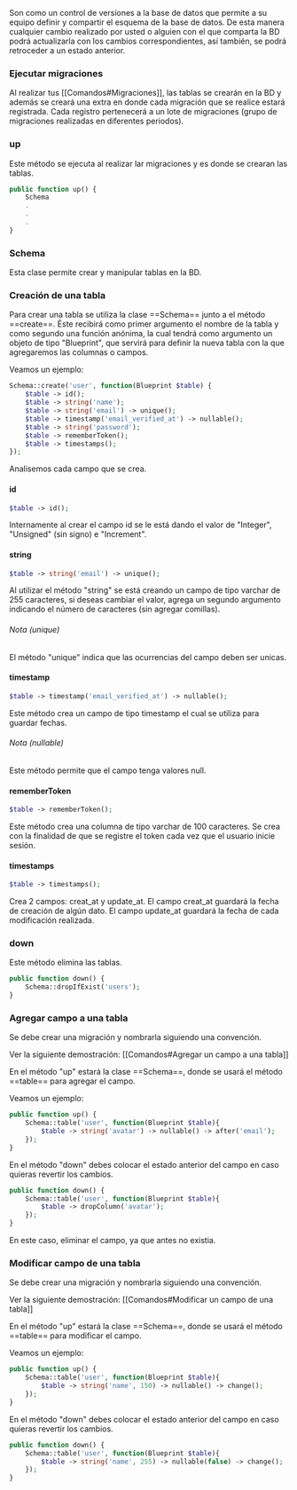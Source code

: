 Son como un control de versiones a la base de datos que permite a su equipo definir y compartir el esquema de la base de datos. De esta manera cualquier cambio realizado por usted o alguien con el que comparta la BD podrá actualizarla con los cambios correspondientes, así también, se podrá retroceder a un estado anterior.

### Ejecutar migraciones
Al realizar tus [[Comandos#Migraciones]], las tablas se crearán en la BD y además se creará una extra en donde cada migración que se realice estará registrada. Cada registro pertenecerá a un lote de migraciones (grupo de migraciones realizadas en diferentes periodos).
### up
Este método se ejecuta al realizar lar migraciones y es donde se crearan las tablas.
```PHP
public function up() {
	Schema
	.
	.
	.
}
```
### Schema
Esta clase permite crear y manipular tablas en la BD.
### Creación de una tabla
Para crear una tabla se utiliza la clase ==Schema== junto a el método ==create==. Éste recibirá como primer argumento el nombre de la tabla y como segundo una función anónima, la cual tendrá como argumento un objeto de tipo "Blueprint", que servirá para definir la nueva tabla con la que agregaremos las columnas o campos.

Veamos un ejemplo:
```PHP
Schema::create('user', function(Blueprint $table) {
	$table -> id();
	$table -> string('name');
	$table -> string('email') -> unique();
	$table -> timestamp('email_verified_at') -> nullable();
	$table -> string('password');
	$table -> rememberToken();
	$table -> timestamps();
});
```
Analisemos cada campo que se crea.
#### id
```PHP
$table -> id();
```
Internamente al crear el campo id se le está dando el valor de "Integer", "Unsigned" (sin signo) e "Increment".
#### string
```PHP
$table -> string('email') -> unique();
```
Al utilizar el método "string" se está creando un campo de tipo varchar de 255 caracteres, si deseas cambiar el valor, agrega un segundo argumento indicando el número de caracteres (sin agregar comillas).

###### Nota (unique)
El método "unique" indica que las ocurrencias del campo deben ser unicas.
#### timestamp
```PHP
$table -> timestamp('email_verified_at') -> nullable();
```
Este método crea un campo de tipo timestamp el cual se utiliza para guardar fechas.
###### Nota (nullable)
Este método permite que el campo tenga valores null.
#### rememberToken
```PHP
$table -> rememberToken();
```
Este método crea una columna de tipo varchar de 100 caracteres. Se crea con la finalidad de que se registre el token cada vez que el usuario inicie sesión.
#### timestamps
```PHP
$table -> timestamps();
```
Crea 2 campos: creat_at y update_at. 
El campo creat_at guardará la fecha de creación de algún dato.
El campo update_at guardará la fecha de cada modificación realizada.
### down
Este método elimina las tablas.
```PHP
public function down() {
	Schema::dropIfExist('users');
}
```
### Agregar campo a una tabla
Se debe crear una migración y nombrarla siguiendo una convención. 

Ver la siguiente demostración: [[Comandos#Agregar un campo a una tabla]]

En el método "up" estará la clase ==Schema==, donde se usará el método ==table== para agregar el campo.

Veamos un ejemplo:
```PHP
public function up() {
	Schema::table('user', function(Blueprint $table){
		$table -> string('avatar') -> nullable() -> after('email');
	});
}
```
En el método "down" debes colocar el estado anterior del campo en caso quieras revertir los cambios.
```PHP
public function down() {
	Schema::table('user', function(Blueprint $table){
		$table -> dropColumn('avatar');
	});
}
```
En este caso, eliminar el campo, ya que antes no existia.
### Modificar campo de una tabla
Se debe crear una migración y nombrarla siguiendo una convención.

Ver la siguiente demostración: [[Comandos#Modificar un campo de una tabla]]

En el método "up" estará la clase ==Schema==, donde se usará el método ==table== para modificar el campo.

Veamos un ejemplo:
```PHP
public function up() {
	Schema::table('user', function(Blueprint $table){
		$table -> string('name', 150) -> nullable() -> change();
	});
}
```
En el método "down" debes colocar el estado anterior del campo en caso quieras revertir los cambios.
```PHP
public function down() {
	Schema::table('user', function(Blueprint $table){
		$table -> string('name', 255) -> nullable(false) -> change();
	});
}
```